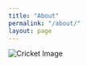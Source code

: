 ```yaml
---
title: "About"
permalink: "/about/"
layout: page
---
```

![Cricket Image](assets/Image/Percentage.png)